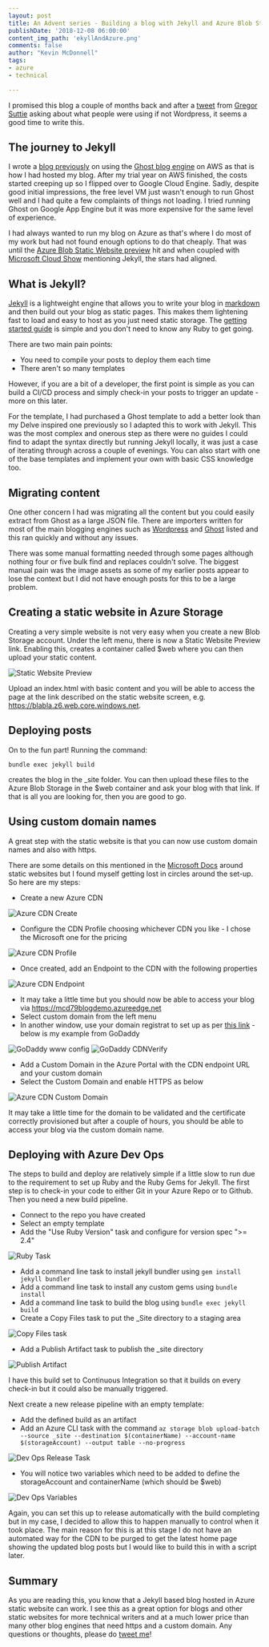 ```yaml
---
layout: post
title: An Advent series - Building a blog with Jekyll and Azure Blob Static Website
publishDate: '2018-12-08 06:00:00'
content_img_path: 'ekyllAndAzure.png'
comments: false
author: "Kevin McDonnell"
tags:
- azure
- technical

---
```


I promised this blog a couple of months back and after a [tweet](https://twitter.com/gregor_suttie/status/1072024346825244672) from [Gregor Suttie](https://twitter.com/gregor_suttie) asking about what people were using if not Wordpress, it seems a good time to write this.

## The journey to Jekyll

I wrote a [blog previously](http://www.mcd79.com/2017/03/02/hosting-a-ghost-publishing-blog-on-aws-using-a-custom-office-ui-fabric-theme-2.html) on using the [Ghost blog engine](https://docs.ghost.org/?_ga=2.17361915.390977825.1544461432-1817619238.1544461432) on AWS as that is how I had hosted my blog. After my trial year on AWS finished, the costs started creeping up so I flipped over to Google Cloud Engine. Sadly, despite good initial impressions, the free level VM just wasn't enough to run Ghost well and I had quite a few complaints of things not loading. I tried running Ghost on Google App Engine but it was more expensive for the same level of experience.

I had always wanted to run my blog on Azure as that's where I do most of my work but had not found enough options to do that cheaply. That was until the [Azure Blob Static Website preview](https://azure.microsoft.com/en-us/blog/azure-storage-static-web-hosting-public-preview/) hit and when coupled with [Microsoft Cloud Show](http://www.microsoftcloudshow.com/) mentioning Jekyll, the stars had aligned.

## What is Jekyll?

[Jekyll](https://jekyllrb.com/) is a lightweight engine that allows you to write your blog in [markdown](https://daringfireball.net/projects/markdown/) and then build out your blog as static pages. This makes them lightening fast to load and easy to host as you just need static storage. The [getting started guide](https://jekyllrb.com/docs/) is simple and you don't need to know any Ruby to get going. 

There are two main pain points:
- You need to compile your posts to deploy them each time
- There aren't so many templates

However, if you are a bit of a developer, the first point is simple as you can build a CI/CD process and simply check-in your posts to trigger an update - more on this later.

For the template, I had purchased a Ghost template to add a better look than my Delve inspired one previously so I adapted this to work with Jekyll. This was the most complex and onerous step as there were no guides I could find to adapt the syntax directly but running Jekyll locally, it was just a case of iterating through across a couple of evenings. You can also start with one of the base templates and implement your own with basic CSS knowledge too.

## Migrating content

One other concern I had was migrating all the content but you could easily extract from Ghost as a large JSON file. There are importers written for most of the main blogging engines such as [Wordpress](https://import.jekyllrb.com/docs/wordpress/) and [Ghost](https://import.jekyllrb.com/docs/ghost/) listed and this ran quickly and without any issues.

There was some manual formatting needed through some pages although nothing four or five bulk find and replaces couldn't solve. The biggest manual pain was the image assets as some of my earlier posts appear to lose the context but I did not have enough posts for this to be a large problem.

## Creating a static website in Azure Storage

Creating a very simple website is not very easy when you create a new Blob Storage account. Under the left menu, there is now a Static Website Preview link. Enabling this, creates a container called $web where you can then upload your static content. 

![Static Website Preview](/assets/2018/12/AzureStaticWebsite.PNG)

Upload an index.html with basic content and you will be able to access the page at the link described on the static website screen, e.g. https://blabla.z6.web.core.windows.net.

## Deploying posts

On to the fun part! Running the command:

`bundle exec jekyll build`

creates the blog in the _site folder. You can then upload these files to the Azure Blob Storage in the $web container and ask your blog with that link. If that is all you are looking for, then you are good to go.

## Using custom domain names

A great step with the static website is that you can now use custom domain names and also with https.

There are some details on this mentioned in the [Microsoft Docs](https://docs.microsoft.com/en-us/azure/storage/blobs/storage-blob-static-website) around static websites but I found myself getting lost in circles around the set-up. So here are my steps:

- Create a new Azure CDN

![Azure CDN Create](/assets/2018/12/AzureCDNCreate.PNG)

- Configure the CDN Profile choosing whichever CDN you like - I chose the Microsoft one for the pricing

![Azure CDN Profile](/assets/2018/12/AzureCDNProfile.PNG)

- Once created, add an Endpoint to the CDN with the following properties

![Azure CDN Endpoint](/assets/2018/12/AzureCDNEndpoint.PNG)

- It may take a little time but you should now be able to access your blog via https://mcd79blogdemo.azureedge.net 
- Select custom domain from the left menu
- In another window, use your domain registrat to set up as per [this link](https://docs.microsoft.com/en-us/azure/cdn/cdn-custom-ssl?tabs=option-1-default-enable-https-with-a-cdn-managed-certificate#custom-domain-is-mapped-to-your-cdn-endpoint-by-a-cname-record) - below is my example from GoDaddy

![GoDaddy www config](/assets/2018/12/GoDaddyCDN1.PNG)
![GoDaddy CDNVerify](/assets/2018/12/GoDaddyCDN2.PNG)

- Add a Custom Domain in the Azure Portal with the CDN endpoint URL and your custom domain
- Select the Custom Domain and enable HTTPS as below

![Azure CDN Custom Domain](/assets/2018/12/AzureCDNCustomDomain.PNG)

It may take a little time for the domain to be validated and the certificate correctly provisioned but after a couple of hours, you should be able to access your blog via the custom domain name.

## Deploying with Azure Dev Ops

The steps to build and deploy are relatively simple if a little slow to run due to the requirement to set up Ruby and the Ruby Gems for Jekyll. The first step is to check-in your code to either Git in your Azure Repo or to Github. Then you need a new build pipeline.

- Connect to the repo you have created
- Select an empty template
- Add the "Use Ruby Version" task and configure for version spec ">= 2.4"

![Ruby Task](/assets/2018/12/DevOpsBuildRubyTask.PNG)

- Add a command line task to install jekyll bundler using `gem install jekyll bundler`
- Add a command line task to install any custom gems using `bundle install`
- Add a command line task to build the blog using `bundle exec jekyll build`
- Create a Copy Files task to put the _Site directory to a staging area 

![Copy Files task](/assets/2018/12/DevOpsCopyFiles.PNG)

- Add a Publish Artifact task to publish the _site directory

![Publish Artifact](/assets/2018/12/DevOpsPublishArtifact.PNG)

I have this build set to Continuous Integration so that it builds on every check-in but it could also be manually triggered.

Next create a new release pipeline with an empty template:
- Add the defined build as an artifact
- Add an Azure CLI task with the command `az storage blob upload-batch --source _site --destination $(containerName) --account-name $(storageAccount) --output table --no-progress`

![Dev Ops Release Task](/assets/2018/12/DevOpsReleaseTask.PNG)

- You will notice two variables which need to be added to define the storageAccount and containerName (which should be $web)

![Dev Ops Variables](/assets/2018/12/DevOpsVariables.PNG)

Again, you can set this up to release automatically with the build completing but in my case, I decided to allow this to happen manually to control when it took place. The main reason for this is at this stage I do not have an automated way for the CDN to be purged to get the latest home page showing the updated blog posts but I would like to build this in with a script later.

## Summary
As you are reading this, you know that a Jekyll based blog hosted in Azure static website can work. I see this as a great option for blogs and other static websites for more technical writers and at a much lower price than many other blog engines that need https and a custom domain. Any questions or thoughts, please do [tweet me](https://twitter.com/kevmcdonk)!
